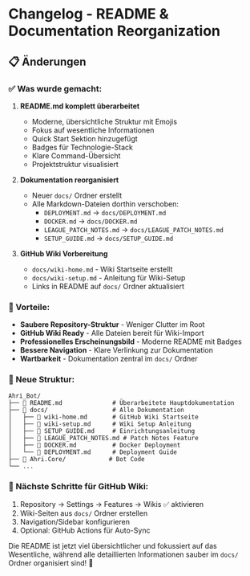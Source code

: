 # Changelog - README & Documentation Reorganization

## 📋 Änderungen

### ✅ Was wurde gemacht:

1. **README.md komplett überarbeitet**
   - Moderne, übersichtliche Struktur mit Emojis
   - Fokus auf wesentliche Informationen
   - Quick Start Sektion hinzugefügt
   - Badges für Technologie-Stack
   - Klare Command-Übersicht
   - Projektstruktur visualisiert

2. **Dokumentation reorganisiert**
   - Neuer `docs/` Ordner erstellt
   - Alle Markdown-Dateien dorthin verschoben:
     - `DEPLOYMENT.md` → `docs/DEPLOYMENT.md`
     - `DOCKER.md` → `docs/DOCKER.md`  
     - `LEAGUE_PATCH_NOTES.md` → `docs/LEAGUE_PATCH_NOTES.md`
     - `SETUP_GUIDE.md` → `docs/SETUP_GUIDE.md`

3. **GitHub Wiki Vorbereitung**
   - `docs/wiki-home.md` - Wiki Startseite erstellt
   - `docs/wiki-setup.md` - Anleitung für Wiki-Setup
   - Links in README auf `docs/` Ordner aktualisiert

### 🎯 Vorteile:

- **Saubere Repository-Struktur** - Weniger Clutter im Root
- **GitHub Wiki Ready** - Alle Dateien bereit für Wiki-Import
- **Professionelles Erscheinungsbild** - Moderne README mit Badges
- **Bessere Navigation** - Klare Verlinkung zur Dokumentation
- **Wartbarkeit** - Dokumentation zentral im `docs/` Ordner

### 📁 Neue Struktur:

```
Ahri_Bot/
├── 📄 README.md              # Überarbeitete Hauptdokumentation
├── 📁 docs/                  # Alle Dokumentation
│   ├── 📄 wiki-home.md       # GitHub Wiki Startseite
│   ├── 📄 wiki-setup.md      # Wiki Setup Anleitung
│   ├── 📄 SETUP_GUIDE.md     # Einrichtungsanleitung
│   ├── 📄 LEAGUE_PATCH_NOTES.md # Patch Notes Feature
│   ├── 📄 DOCKER.md          # Docker Deployment
│   └── 📄 DEPLOYMENT.md      # Deployment Guide
├── 📁 Ahri.Core/            # Bot Code
└── ...
```

### 🚀 Nächste Schritte für GitHub Wiki:

1. Repository → Settings → Features → Wikis ✅ aktivieren
2. Wiki-Seiten aus `docs/` Ordner erstellen
3. Navigation/Sidebar konfigurieren
4. Optional: GitHub Actions für Auto-Sync

Die README ist jetzt viel übersichtlicher und fokussiert auf das Wesentliche, während alle detaillierten Informationen sauber im `docs/` Ordner organisiert sind! 🎉
